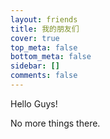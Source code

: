 ```yaml
---
layout: friends
title: 我的朋友们
cover: true
top_meta: false
bottom_meta: false
sidebar: []
comments: false
---
```


Hello Guys!

<!-- more -->

No more things there.
